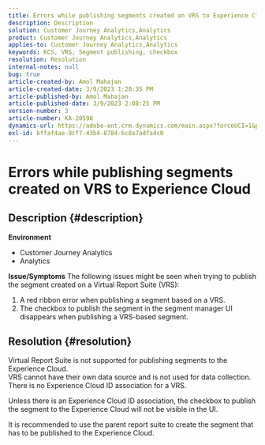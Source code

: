 ```yaml
---
title: Errors while publishing segments created on VRS to Experience Cloud
description: Description
solution: Customer Journey Analytics,Analytics
product: Customer Journey Analytics,Analytics
applies-to: Customer Journey Analytics,Analytics
keywords: KCS, VRS, Segment publishing, checkbox
resolution: Resolution
internal-notes: null
bug: true
article-created-by: Amol Mahajan
article-created-date: 3/9/2023 1:20:35 PM
article-published-by: Amol Mahajan
article-published-date: 3/9/2023 2:08:25 PM
version-number: 3
article-number: KA-20598
dynamics-url: https://adobe-ent.crm.dynamics.com/main.aspx?forceUCI=1&pagetype=entityrecord&etn=knowledgearticle&id=145d5d2a-7dbe-ed11-83ff-6045bd006704
exl-id: bffaf4ae-9cf7-43b4-8784-6c8a7adfa4c0
---
```

# Errors while publishing segments created on VRS to Experience Cloud

## Description {#description}

<b>Environment</b>
- Customer Journey Analytics
- Analytics



<b>Issue/Symptoms</b>
The following issues might be seen when trying to publish the segment created on a Virtual Report Suite (VRS):

1. A red ribbon error when publishing a segment based on a VRS.
2. The checkbox to publish the segment in the segment manager UI disappears when publishing a VRS-based segment.



## Resolution {#resolution}

Virtual Report Suite is not supported for publishing segments to the Experience Cloud.<br>
VRS cannot have their own data source and is not used for data collection. There is no Experience Cloud ID association for a VRS.

Unless there is an Experience Cloud ID association, the checkbox to publish the segment to the Experience Cloud will not be visible in the UI.

It is recommended to use the parent report suite to create the segment that has to be published to the Experience Cloud.
